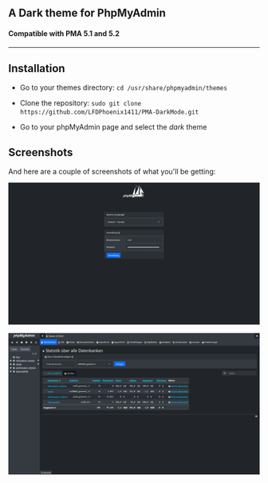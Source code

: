 ## A Dark theme for PhpMyAdmin
#### Compatible with PMA **5.1** and **5.2**
---

## Installation

* Go to your themes directory:
`cd /usr/share/phpmyadmin/themes`

* Clone the repository: `sudo git clone https://github.com/LFDPhoenix1411/PMA-DarkMode.git`

* Go to your phpMyAdmin page and select the *dark* theme

## Screenshots

And here are a couple of screenshots of what you'll be getting:

![alt text](https://github.com/LFDPhoenix1411/PMA-DarkMode/blob/master/login_screenshot.png "Login Screenshot")

![alt text](https://github.com/LFDPhoenix1411/PMA-DarkMode/blob/master/panel_screenshot.png "Panel Screenshot")
